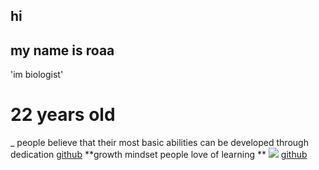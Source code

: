 ## hi
## my name is roaa
'im biologist'
# 22 years old
_ people believe that their most basic abilities can be developed through dedication
[github](https://github.com/roaaalqisi/learning-journal.git)
**growth mindset people love of learning **
![](https://encrypted-tbn0.gstatic.com/images?q=tbn:ANd9GcSTm0yxpwgmeZTPWwJAdR-j5-t6VgEd8k8TqMhuBfkLjjMRMDqp)
[github]()

